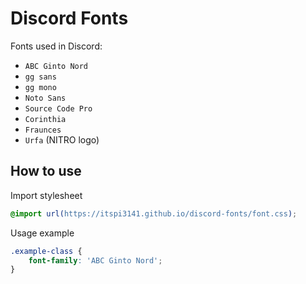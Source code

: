# Discord Fonts

Fonts used in Discord:

- `ABC Ginto Nord`
- `gg sans`
- `gg mono`
- `Noto Sans`
- `Source Code Pro`
- `Corinthia`
- `Fraunces`
- `Urfa` (NITRO logo)

## How to use

Import stylesheet

```css
@import url(https://itspi3141.github.io/discord-fonts/font.css);
```

Usage example

```css
.example-class {
    font-family: 'ABC Ginto Nord';
}
```
